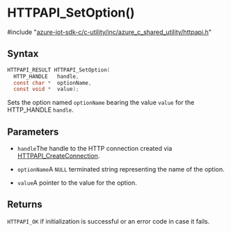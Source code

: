 # HTTPAPI_SetOption()

\#include "[azure-iot-sdk-c/c-utility/inc/azure_c_shared_utility/httpapi.h](../iot-c-ref-httpapi-h.md)"  

## Syntax

```C
HTTPAPI_RESULT HTTPAPI_SetOption(
  HTTP_HANDLE   handle,
  const char *  optionName,
  const void *  value);
```

Sets the option named `optionName` bearing the value `value` for the HTTP_HANDLE `handle`.

## Parameters
* `handle`The handle to the HTTP connection created via [HTTPAPI_CreateConnection](#httpapi_8h_1a96629fdbe1b52a5357da60bb1248b174). 

* `optionName`A `NULL` terminated string representing the name of the option. 

* `value`A pointer to the value for the option.

## Returns
`HTTPAPI_OK` if initialization is successful or an error code in case it fails.

